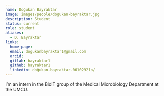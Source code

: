```yaml
---
name: Doğukan Bayraktar
image: images/people/dogukan-bayraktar.jpg
description: Student
status: current
role: student
aliases: 
  - D. Bayraktar
links:
  home-page: 
  email: dogukanbayraktar1@gmail.com
  orcid:
  gitlab: bayraktar1
  github: bayraktar1 
  linkedin: doğukan-bayraktar-06102921b/
---
```


I’m an intern in the BioIT group of the Medical Microbiology Department at the UMCU.